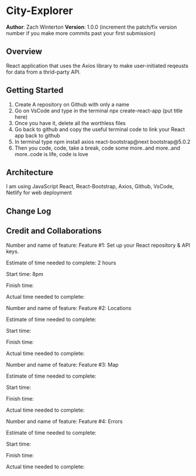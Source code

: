 # City-Explorer

**Author**: Zach Winterton
**Version**: 1.0.0 (increment the patch/fix version number if you make more commits past your first submission)

## Overview
 React application that uses the Axios library to make user-initiated reqeusts for data from a thrid-party API.

## Getting Started
<ol>
<li>Create A repository on Github with only a name</li>
<li>Go on VsCode and type in the terminal npx create-react-app (put title here)</li>
<li>Once you have it, delete all the worthless files</li>
<li>Go back to github and copy the useful terminal code to link your React app back to github</li>
<li>In terminal type npm install axios react-bootstrap@next bootstrap@5.0.2</li>
<li>Then you code, code, take a break, code some more..and more..and more..code is life, code is love</li>
</ol>

## Architecture
I am using JavaScript React, React-Bootstrap, Axios, Github, VsCode, Netlify for web deployment

## Change Log
<!-- Use this area to document the iterative changes made to your application as each feature is successfully implemented. Use time stamps. Here's an example:

01-01-2001 4:59pm - Application now has a fully-functional express server, with a GET route for the location resource. -->

## Credit and Collaborations


Number and name of feature: Feature #1: Set up your React repository & API keys.

Estimate of time needed to complete: 2 hours

Start time: 8pm

Finish time: 

Actual time needed to complete: 


Number and name of feature: Feature #2: Locations

Estimate of time needed to complete: 

Start time: 

Finish time: 

Actual time needed to complete: 


Number and name of feature: Feature #3: Map

Estimate of time needed to complete: 

Start time: 

Finish time: 

Actual time needed to complete: 


Number and name of feature: Feature #4: Errors

Estimate of time needed to complete: 

Start time: 

Finish time: 

Actual time needed to complete: 
